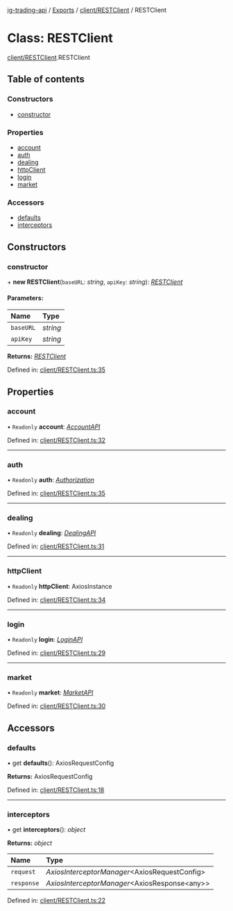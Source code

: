 [ig-trading-api](../README.md) / [Exports](../modules.md) / [client/RESTClient](../modules/client_restclient.md) / RESTClient

# Class: RESTClient

[client/RESTClient](../modules/client_restclient.md).RESTClient

## Table of contents

### Constructors

- [constructor](client_restclient.restclient.md#constructor)

### Properties

- [account](client_restclient.restclient.md#account)
- [auth](client_restclient.restclient.md#auth)
- [dealing](client_restclient.restclient.md#dealing)
- [httpClient](client_restclient.restclient.md#httpclient)
- [login](client_restclient.restclient.md#login)
- [market](client_restclient.restclient.md#market)

### Accessors

- [defaults](client_restclient.restclient.md#defaults)
- [interceptors](client_restclient.restclient.md#interceptors)

## Constructors

### constructor

\+ **new RESTClient**(`baseURL`: _string_, `apiKey`: _string_): [_RESTClient_](client_restclient.restclient.md)

#### Parameters:

| Name      | Type     |
| :-------- | :------- |
| `baseURL` | _string_ |
| `apiKey`  | _string_ |

**Returns:** [_RESTClient_](client_restclient.restclient.md)

Defined in: [client/RESTClient.ts:35](https://github.com/bennycode/ig-trading-api/blob/afea174/src/client/RESTClient.ts#L35)

## Properties

### account

• `Readonly` **account**: [_AccountAPI_](account_accountapi.accountapi.md)

Defined in: [client/RESTClient.ts:32](https://github.com/bennycode/ig-trading-api/blob/afea174/src/client/RESTClient.ts#L32)

---

### auth

• `Readonly` **auth**: [_Authorization_](../interfaces/client_restclient.authorization.md)

Defined in: [client/RESTClient.ts:35](https://github.com/bennycode/ig-trading-api/blob/afea174/src/client/RESTClient.ts#L35)

---

### dealing

• `Readonly` **dealing**: [_DealingAPI_](dealing_dealingapi.dealingapi.md)

Defined in: [client/RESTClient.ts:31](https://github.com/bennycode/ig-trading-api/blob/afea174/src/client/RESTClient.ts#L31)

---

### httpClient

• `Readonly` **httpClient**: AxiosInstance

Defined in: [client/RESTClient.ts:34](https://github.com/bennycode/ig-trading-api/blob/afea174/src/client/RESTClient.ts#L34)

---

### login

• `Readonly` **login**: [_LoginAPI_](login_loginapi.loginapi.md)

Defined in: [client/RESTClient.ts:29](https://github.com/bennycode/ig-trading-api/blob/afea174/src/client/RESTClient.ts#L29)

---

### market

• `Readonly` **market**: [_MarketAPI_](market_marketapi.marketapi.md)

Defined in: [client/RESTClient.ts:30](https://github.com/bennycode/ig-trading-api/blob/afea174/src/client/RESTClient.ts#L30)

## Accessors

### defaults

• get **defaults**(): AxiosRequestConfig

**Returns:** AxiosRequestConfig

Defined in: [client/RESTClient.ts:18](https://github.com/bennycode/ig-trading-api/blob/afea174/src/client/RESTClient.ts#L18)

---

### interceptors

• get **interceptors**(): _object_

**Returns:** _object_

| Name       | Type                                            |
| :--------- | :---------------------------------------------- |
| `request`  | _AxiosInterceptorManager_<AxiosRequestConfig\>  |
| `response` | _AxiosInterceptorManager_<AxiosResponse<any\>\> |

Defined in: [client/RESTClient.ts:22](https://github.com/bennycode/ig-trading-api/blob/afea174/src/client/RESTClient.ts#L22)
